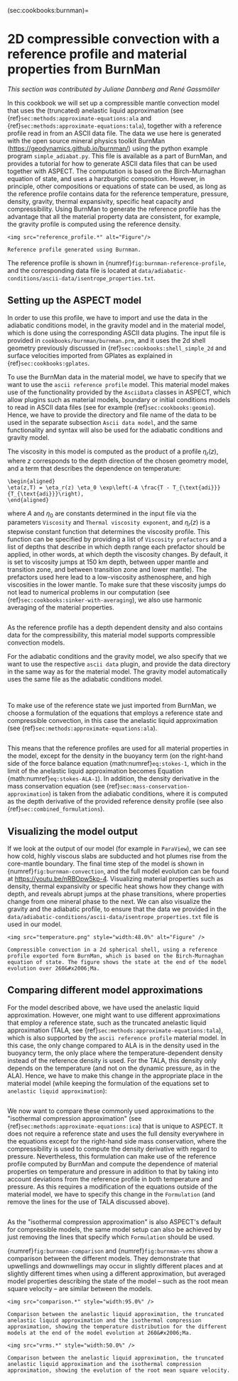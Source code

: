 (sec:cookbooks:burnman)=
# 2D compressible convection with a reference profile and material properties from BurnMan

*This section was contributed by Juliane Dannberg and Ren&eacute; Gassm&ouml;ller*

In this cookbook we will set up a compressible mantle convection model that uses the (truncated) anelastic liquid approximation (see {ref}`sec:methods:approximate-equations:ala` and {ref}`sec:methods:approximate-equations:tala`), together with a reference profile read in from an ASCII data file.
The data we use here is generated with the open source mineral physics toolkit BurnMan (<https://geodynamics.github.io/burnman/>) using the python example program `simple_adiabat.py`.
This file is available as a part of BurnMan, and provides a tutorial for how to generate ASCII data files that can be used together with ASPECT.
The computation is based on the Birch-Murnaghan equation of state, and uses a harzburgitic composition.
However, in principle, other compositions or equations of state can be used, as long as the reference profile contains data for the reference temperature, pressure, density, gravity, thermal expansivity, specific heat capacity and compressibility.
Using BurnMan to generate the reference profile has the advantage that all the material property data are consistent, for example, the gravity profile is computed using the reference density.

```{figure-md} fig:burnman-reference-profile
<img src="reference_profile.*" alt="Figure"/>

Reference profile generated using Burnman.
```

The reference profile is shown in {numref}`fig:burnman-reference-profile`, and the corresponding data file is located at `data/adiabatic-conditions/ascii-data/isentrope_properties.txt`.

## Setting up the ASPECT model

In order to use this profile, we have to import and use the data in the adiabatic conditions model, in the gravity model and in the material model, which is done using the corresponding ASCII data plugins.
The input file is provided in `cookbooks/burnman/burnman.prm`, and it uses the 2d shell geometry previously discussed in {ref}`sec:cookbooks:shell_simple_2d` and surface velocities imported from GPlates as explained in {ref}`sec:cookbooks:gplates`.

To use the BurnMan data in the material model, we have to specify that we want to use the `ascii reference profile` model.
This material model makes use of the functionality provided by the `AsciiData` classes in ASPECT, which allow plugins such as material models, boundary or initial conditions models to read in ASCII data files (see for example {ref}`sec:cookbooks:geomio`).
Hence, we have to provide the directory and file name of the data to be used in the separate subsection `Ascii data model`, and the same functionality and syntax will also be used for the adiabatic conditions and gravity model.

The viscosity in this model is computed as the product of a profile $\eta_r(z)$, where $z$ corresponds to the depth direction of the chosen geometry model, and a term that describes the dependence on temperature:
```{math}
\begin{aligned}
\eta(z,T) = \eta_r(z) \eta_0 \exp\left(-A \frac{T - T_{\text{adi}}}{T_{\text{adi}}}\right),
\end{aligned}
```
where $A$ and $\eta_0$ are constants determined in the input file via the parameters `Viscosity` and `Thermal viscosity exponent`, and $\eta_r(z)$ is a stepwise constant function that determines the viscosity profile.
This function can be specified by providing a list of `Viscosity prefactors` and a list of depths that describe in which depth range each prefactor should be applied, in other words, at which depth the viscosity changes. By default, it is set to viscosity jumps at 150 km depth, between upper mantle and transition zone, and between transition zone and lower mantle). The prefactors used here lead to a low-viscosity asthenosphere, and high viscosities in the lower mantle.
To make sure that these viscosity jumps do not lead to numerical problems in our computation (see {ref}`sec:cookbooks:sinker-with-averaging`), we also use harmonic averaging of the material properties.

```{literalinclude} material_model.part.prm
```

As the reference profile has a depth dependent density and also contains data for the compressibility, this material model supports compressible convection models.

For the adiabatic conditions and the gravity model, we also specify that we want to use the respective `ascii data` plugin, and provide the data directory in the same way as for the material model.
The gravity model automatically uses the same file as the adiabatic conditions model.

```{literalinclude} adiabatic_conditions.part.prm
```

```{literalinclude} gravity_model.part.prm
```

To make use of the reference state we just imported from BurnMan, we choose a formulation of the equations that employs a reference state and compressible convection, in this case the anelastic liquid approximation (see {ref}`sec:methods:approximate-equations:ala`).

```{literalinclude} formulation.part.prm
```

This means that the reference profiles are used for all material properties in the model, except for the density in the buoyancy term (on the right-hand side of the force balance equation {math:numref}`eq:stokes-1`, which in the limit of the anelastic liquid approximation becomes Equation {math:numref}`eq:stokes-ALA-1`).
In addition, the density derivative in the mass conservation equation (see {ref}`sec:mass-conservation-approximation`) is taken from the adiabatic conditions, where it is computed as the depth derivative of the provided reference density profile (see also {ref}`sec:combined_formulations`).

## Visualizing the model output

If we look at the output of our model (for example in `ParaView`), we can see how cold, highly viscous slabs are subducted and hot plumes rise from the core-mantle boundary.
The final time step of the model is shown in {numref}`fig:burnman-convection`, and the full model evolution can be found at <https://youtu.be/nRBOpw5kp-4>.
Visualizing material properties such as density, thermal expansivity or specific heat shows how they change with depth, and reveals abrupt jumps at the phase transitions, where properties change from one mineral phase to the next.
We can also visualize the gravity and the adiabatic profile, to ensure that the data we provided in the `data/adiabatic-conditions/ascii-data/isentrope_properties.txt` file is used in our model.

```{figure-md} fig:burnman-convection
<img src="temperature.png" style="width:48.0%" alt="Figure" />

Compressible convection in a 2d spherical shell, using a reference profile exported form BurnMan, which is based on the Birch-Murnaghan equation of state. The figure shows the state at the end of the model evolution over 260&#x2006;Ma.
```


## Comparing different model approximations

For the model described above, we have used the anelastic liquid approximation.
However, one might want to use different approximations that employ a reference state, such as the truncated anelastic liquid approximation (TALA, see {ref}`sec:methods:approximate-equations:tala`), which is also supported by the `ascii reference profile` material model.
In this case, the only change compared to ALA is in the density used in the buoyancy term, the only place where the temperature-dependent density instead of the reference density is used.
For the TALA, this density only depends on the temperature (and not on the dynamic pressure, as in the ALA).
Hence, we have to make this change in the appropriate place in the material model (while keeping the formulation of the equations set to `anelastic liquid approximation`):

```{literalinclude} tala.part.prm
```

We now want to compare these commonly used approximations to the "isothermal compression approximation" (see {ref}`sec:methods:approximate-equations:ica`) that is unique to ASPECT.
It does not require a reference state and uses the full density everywhere in the equations except for the right-hand side mass conservation, where the compressibility is used to compute the density derivative with regard to pressure.
Nevertheless, this formulation can make use of the reference profile computed by BurnMan and compute the dependence of material properties on temperature and pressure in addition to that by taking into account deviations from the reference profile in both temperature and pressure. As this requires a modification of the equations outside of the material model, we have to specify this change in the `Formulation` (and remove the lines for the use of TALA discussed above).

```{literalinclude} formulation_ica.part.prm
```

As the "isothermal compression approximation" is also ASPECT's default for compressible models, the same model setup can also be achieved by just removing the lines that specify which `Formulation` should be used.

{numref}`fig:burnman-comparison` and {numref}`fig:burnman-vrms` show a comparison between the different models.
They demonstrate that upwellings and downwellings may occur in slightly different places and at slightly different times when using a different approximation, but averaged model properties describing the state of the model &ndash; such as the root mean square velocity &ndash; are similar between the models.

```{figure-md} fig:burnman-comparison
<img src="comparison.*" style="width:95.0%" />

Comparison between the anelastic liquid approximation, the truncated anelastic liquid approximation and the isothermal compression approximation, showing the temperature distribution for the different models at the end of the model evolution at 260&#x2006;Ma.
```

```{figure-md} fig:burnman-vrms
<img src="vrms.*" style="width:50.0%" />

Comparison between the anelastic liquid approximation, the truncated anelastic liquid approximation and the isothermal compression approximation, showing the evolution of the root mean square velocity.
```
